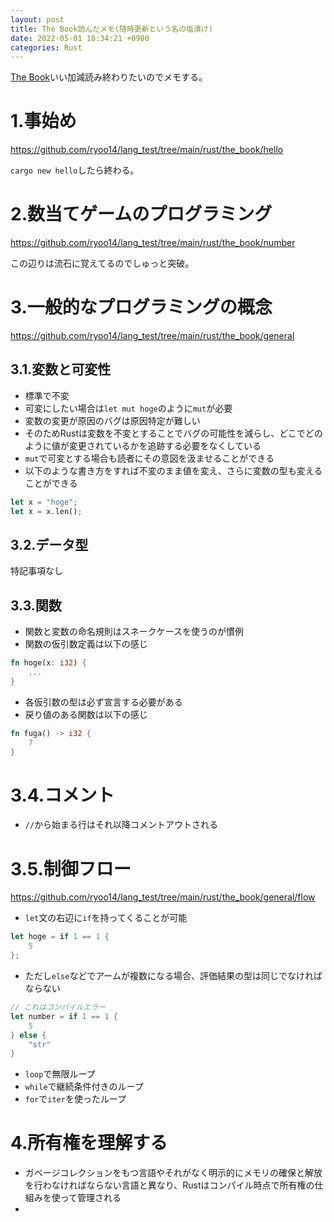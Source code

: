 ```yaml
---
layout: post
title: The Book読んだメモ(随時更新という名の塩漬け)
date: 2022-05-01 18:34:21 +0900
categories: Rust
---
```


[The Book](https://doc.rust-jp.rs/book-ja/)いい加減読み終わりたいのでメモする。

# 1.事始め

https://github.com/ryoo14/lang_test/tree/main/rust/the_book/hello

`cargo new hello`したら終わる。

# 2.数当てゲームのプログラミング

https://github.com/ryoo14/lang_test/tree/main/rust/the_book/number

この辺りは流石に覚えてるのでしゅっと突破。

# 3.一般的なプログラミングの概念

https://github.com/ryoo14/lang_test/tree/main/rust/the_book/general

## 3.1.変数と可変性

- 標準で不変
- 可変にしたい場合は`let mut hoge`のように`mut`が必要
- 変数の変更が原因のバグは原因特定が難しい
- そのためRustは変数を不変とすることでバグの可能性を減らし、どこでどのように値が変更されているかを追跡する必要をなくしている
- `mut`で可変とする場合も読者にその意図を汲ませることができる
- 以下のような書き方をすれば不変のまま値を変え、さらに変数の型も変えることができる

```rust
let x = "hoge";
let x = x.len();
```

## 3.2.データ型

特記事項なし

## 3.3.関数

- 関数と変数の命名規則はスネークケースを使うのが慣例
- 関数の仮引数定義は以下の感じ

```rust
fn hoge(x: i32) {
    ...
}
```

- 各仮引数の型は必ず宣言する必要がある
- 戻り値のある関数は以下の感じ

```rust
fn fuga() -> i32 {
    7
}
```

# 3.4.コメント

- `//`から始まる行はそれ以降コメントアウトされる

# 3.5.制御フロー

https://github.com/ryoo14/lang_test/tree/main/rust/the_book/general/flow

- `let`文の右辺に`if`を持ってくることが可能

```rust
let hoge = if 1 == 1 {
    5
};
```

- ただし`else`などでアームが複数になる場合、評価結果の型は同じでなければならない

```rust
// これはコンパイルエラー
let number = if 1 == 1 {
    5
} else {
    "str"
}
```

- `loop`で無限ループ
- `while`で継続条件付きのループ
- `for`で`iter`を使ったループ

# 4.所有権を理解する

- ガベージコレクションをもつ言語やそれがなく明示的にメモリの確保と解放を行わなければならない言語と異なり、Rustはコンパイル時点で所有権の仕組みを使って管理される
-
